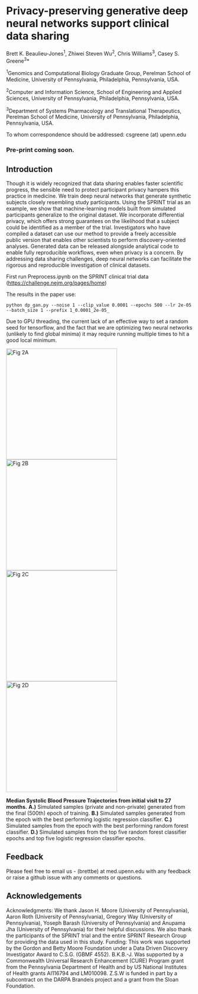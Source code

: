 # Privacy-preserving generative deep neural networks support clinical data sharingBrett K. Beaulieu-Jones<sup>1</sup>, Zhiwei Steven Wu<sup>2</sup>, Chris Williams<sup>3</sup>, Casey S. Greene<sup>3</sup>*<sup>1</sup>Genomics and Computational Biology Graduate Group, Perelman School of Medicine, University of Pennsylvania, Philadelphia, Pennsylvania, USA.
<sup>2</sup>Computer and Information Science, School of Engineering and Applied Sciences, University of Pennsylvania, Philadelphia, Pennsylvania, USA.<sup>3</sup>Department of Systems Pharmacology and Translational Therapeutics, Perelman School of Medicine, University of Pennsylvania, Philadelphia, Pennsylvania, USA.To whom correspondence should be addressed: csgreene (at) upenn.edu### Pre-print coming soon.

Introduction
--------
Though it is widely recognized that data sharing enables faster scientific progress, the sensible need to protect participant privacy hampers this practice in medicine. We train deep neural networks that generate synthetic subjects closely resembling study participants. Using the SPRINT trial as an example, we show that machine-learning models built from simulated participants generalize to the original dataset. We incorporate differential privacy, which offers strong guarantees on the likelihood that a subject could be identified as a member of the trial. Investigators who have compiled a dataset can use our method to provide a freely accessible public version that enables other scientists to perform discovery-oriented analyses. Generated data can be released alongside analytical code to enable fully reproducible workflows, even when privacy is a concern. By addressing data sharing challenges, deep neural networks can facilitate the rigorous and reproducible investigation of clinical datasets.

First run Preprocess.ipynb on the SPRINT clinical trial data (https://challenge.nejm.org/pages/home)

The results in the paper use:

`python dp_gan.py --noise 1 --clip_value 0.0001 --epochs 500 --lr 2e-05 --batch_size 1 --prefix 1_0.0001_2e-05_ `

Due to GPU threading, the current lack of an effective way to set a random seed for tensorflow, and the fact that we are optimizing two neural networks (unlikely to find global minima) it may require running multiple times to hit a good local minimum.

<img src="https://github.com/greenelab/SPRINT_gan/raw/master/figures/Figure_2A.png?raw=true" alt="Fig 2A" width="300"/><img src="https://github.com/greenelab/SPRINT_gan/raw/master/figures/Figure_2B.png?raw=true" alt="Fig 2B" width="300"/>
<img src="https://github.com/greenelab/SPRINT_gan/raw/master/figures/Figure_2C.png?raw=true" alt="Fig 2C" width="300"/><img src="https://github.com/greenelab/SPRINT_gan/raw/master/figures/Figure_2D.png?raw=true" alt="Fig 2D" width="300"/>

**Median Systolic Blood Pressure Trajectories from initial visit to 27 months.** **A.)** Simulated samples (private and non-private) generated from the final (500th) epoch of training. **B.)** Simulated samples generated from the epoch with the best performing logistic regression classifier. **C.)** Simulated samples from the epoch with the best performing random forest classifier. **D.)** Simulated samples from the top five random forest classifier epochs and top five logistic regression classifier epochs.


Feedback
--------

Please feel free to email us - (brettbe) at med.upenn.edu with any feedback or raise a github issue with any comments or questions.

Acknowledgements
----------------
Acknowledgments: We thank Jason H. Moore (University of Pennsylvania), Aaron Roth (University of Pennsylvania), Gregory Way (University of Pennsylvania), Yoseph Barash (University of Pennsylvania) and Anupama Jha (University of Pennsylvania) for their helpful discussions. We also thank the participants of the SPRINT trial and the entire SPRINT Research Group for providing the data used in this study. Funding: This work was supported by the Gordon and Betty Moore Foundation under a Data Driven Discovery Investigator Award to C.S.G. (GBMF 4552). B.K.B.-J. Was supported by a Commonwealth Universal Research Enhancement (CURE) Program grant from the Pennsylvania Department of Health and by US National Institutes of Health grants AI116794 and LM010098. Z.S.W is funded in part by a subcontract on the DARPA Brandeis project and a grant from the Sloan Foundation. 